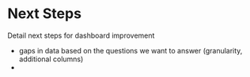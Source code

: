 # Next Steps
Detail next steps for dashboard improvement
- gaps in data based on the questions we want to answer (granularity, additional columns)
- 